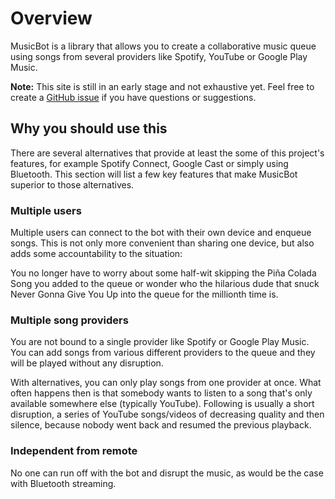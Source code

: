 # Overview

MusicBot is a library that allows you to create a collaborative music queue using songs from
several providers like Spotify, YouTube or Google Play Music.

**Note:** This site is still in an early stage and not exhaustive yet. Feel free to create a
[GitHub issue](https://github.com/BjoernPetersen/MusicBot/issues) if you have questions or
suggestions.

## Why you should use this

There are several alternatives that provide at least the some of this project's features, for
example Spotify Connect, Google Cast or simply using Bluetooth.
This section will list a few key features that make MusicBot superior to those alternatives.

### Multiple users

Multiple users can connect to the bot with their own device and enqueue songs. This is not only
more convenient than sharing one device, but also adds some accountability to the situation:

You no longer have to worry about some half-wit skipping the Piña Colada Song you added to the queue
or wonder who the hilarious dude that snuck Never Gonna Give You Up into the queue for the millionth time is.

### Multiple song providers

You are not bound to a single provider like Spotify or Google Play Music. You can add songs from
various different providers to the queue and they will be played without any disruption.

With alternatives, you can only play songs from one provider at once. What often happens then is
that somebody wants to listen to a song that's only available somewhere else (typically YouTube).
Following is usually a short disruption, a series of YouTube songs/videos of decreasing quality
and then silence, because nobody went back and resumed the previous playback.

### Independent from remote

No one can run off with the bot and disrupt the music, as would be the case with
Bluetooth streaming.
